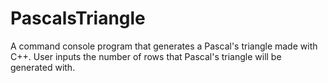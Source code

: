 # PascalsTriangle
A command console program that generates a Pascal's triangle made with C++. User inputs the number of rows that Pascal's triangle will be generated with.
